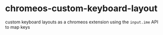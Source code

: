 # chromeos-custom-keyboard-layout
custom keyboard layouts as a chromeos extension using the `input.ime` API to map keys
